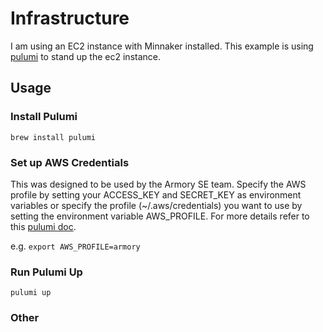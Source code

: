 # Infrastructure
I am using an EC2 instance with Minnaker installed. 
This example is using [pulumi](https://www.pulumi.com/) to stand up the ec2 instance. 

## Usage

### Install Pulumi

`brew install pulumi`

### Set up AWS Credentials
This was designed to be used by the Armory SE team.  Specify the AWS profile by setting your ACCESS_KEY and SECRET_KEY as environment variables or specify the profile (~/.aws/credentials) you want to use by setting the environment variable AWS_PROFILE. For more details refer to this [pulumi doc](https://www.pulumi.com/docs/intro/cloud-providers/aws/setup/).

e.g. `export AWS_PROFILE=armory`

### Run Pulumi Up

`pulumi up`

### Other
